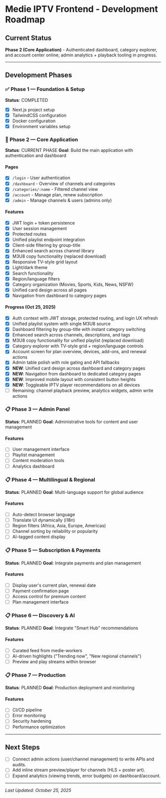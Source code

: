 # Medie IPTV Frontend - Development Roadmap

## Current Status
**Phase 2 (Core Application)** - Authenticated dashboard, category explorer, and account center online; admin analytics + playback tooling in progress.

---

## Development Phases

### ✅ Phase 1 — Foundation & Setup
**Status**: COMPLETED
- [x] Next.js project setup
- [x] TailwindCSS configuration
- [x] Docker configuration
- [x] Environment variables setup

### 🚧 Phase 2 — Core Application
**Status**: CURRENT PHASE
**Goal**: Build the main application with authentication and dashboard

#### Pages
- [x] `/login` - User authentication
- [x] `/dashboard` - Overview of channels and categories
- [x] `/categories/:name` - Filtered channel view
- [x] `/account` - Manage plan, renew subscription
- [x] `/admin` - Manage channels & users (admins only)

#### Features
- [x] JWT login + token persistence
- [x] User session management
- [x] Protected routes
- [x] Unified playlist endpoint integration
- [x] Client-side filtering by group-title
- [x] Enhanced search across channel library
- [x] M3U8 copy functionality (replaced download)
- [x] Responsive TV-style grid layout
- [x] Light/dark theme
- [x] Search functionality
- [x] Region/language filters
- [x] Category organization (Movies, Sports, Kids, News, NSFW)
- [x] Unified card design across all pages
- [x] Navigation from dashboard to category pages

#### Progress (Oct 25, 2025)
- [x] Auth context with JWT storage, protected routing, and login UX refresh
- [x] Unified playlist system with single M3U8 source
- [x] Dashboard filtering by group-title with instant category switching
- [x] Enhanced search across channels, descriptions, and tags
- [x] M3U8 copy functionality for unified playlist (replaced download)
- [x] Category explorer with TV-style grid + region/language controls
- [x] Account screen for plan overview, devices, add-ons, and renewal actions
- [x] Admin table polish with role gating and API fallbacks
- [x] **NEW**: Unified card design across dashboard and category pages
- [x] **NEW**: Navigation from dashboard to dedicated category pages
- [x] **NEW**: Improved mobile layout with consistent button heights
- [x] **NEW**: Toggleable IPTV player recommendations on all devices
- [ ] Remaining: channel playback preview, analytics widgets, admin write actions

### 📋 Phase 3 — Admin Panel
**Status**: PLANNED
**Goal**: Administrative tools for content and user management

#### Features
- [ ] User management interface
- [ ] Playlist management
- [ ] Content moderation tools
- [ ] Analytics dashboard

### 📋 Phase 4 — Multilingual & Regional
**Status**: PLANNED
**Goal**: Multi-language support for global audience

#### Features
- [ ] Auto-detect browser language
- [ ] Translate UI dynamically (i18n)
- [ ] Region filters (Africa, Asia, Europe, Americas)
- [ ] Channel sorting by reliability or popularity
- [ ] AI-tagged content display

### 📋 Phase 5 — Subscription & Payments
**Status**: PLANNED
**Goal**: Integrate payments and plan management

#### Features
- [ ] Display user's current plan, renewal date
- [ ] Payment confirmation page
- [ ] Access control for premium content
- [ ] Plan management interface

### 📋 Phase 6 — Discovery & AI
**Status**: PLANNED
**Goal**: Integrate "Smart Hub" recommendations

#### Features
- [ ] Curated feed from medie-workers
- [ ] AI-driven highlights ("Trending now", "New regional channels")
- [ ] Preview and play streams within browser

### 📋 Phase 7 — Production
**Status**: PLANNED
**Goal**: Production deployment and monitoring

#### Features
- [ ] CI/CD pipeline
- [ ] Error monitoring
- [ ] Security hardening
- [ ] Performance optimization

---

## Next Steps
- [ ] Connect admin actions (user/channel management) to write APIs and audits.
- [ ] Add inline stream preview/player for channels (HLS + poster art).
- [ ] Expand analytics (viewing trends, error budgets) on dashboard/account.

---

*Last Updated: October 25, 2025*

